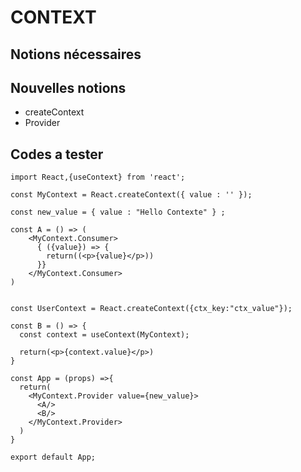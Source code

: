 # CONTEXT

## Notions nécessaires

## Nouvelles notions
- createContext
- Provider


## Codes a tester

```
import React,{useContext} from 'react';

const MyContext = React.createContext({ value : '' });

const new_value = { value : "Hello Contexte" } ;

const A = () => (
    <MyContext.Consumer>
      { ({value}) => {
        return((<p>{value}</p>))
      }}
    </MyContext.Consumer>
)


const UserContext = React.createContext({ctx_key:"ctx_value"});

const B = () => {
  const context = useContext(MyContext);

  return(<p>{context.value}</p>)
}

const App = (props) =>{
  return(
    <MyContext.Provider value={new_value}>
      <A/>
      <B/>
    </MyContext.Provider>
  )
}

export default App;

```
